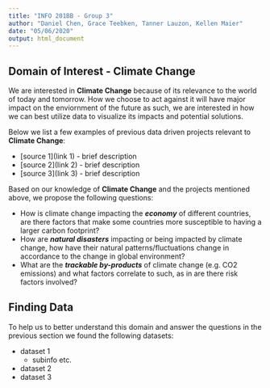 ```yaml
---
title: "INFO 201BB - Group 3"
author: "Daniel Chen, Grace Teebken, Tanner Lauzon, Kellen Maier"
date: "05/06/2020"
output: html_document
---
```


## Domain of Interest - **Climate Change**
We are interested in **Climate Change** because of its relevance to the world of today and tomorrow. How we choose to act against it will have major impact on the enviornment of the future as such, we are interested in how we can best utilize data to visualize its impacts and potential solutions.

Below we list a few examples of previous data driven projects relevant to **Climate Change**:

- [source 1](link 1) - brief description
- [source 2](link 2) - brief description
- [source 3](link 3) - brief description

Based on our knowledge of **Climate Change** and the projects mentioned above, we propose the following questions:

- How is climate change impacting the ***economy*** of different countries, are there factors that make some countries more susceptible to having a larger carbon footprint?
- How are ***natural disasters*** impacting or being impacted by climate change, how have their natural patterns/fluctuations change in accordance to the change in global environment?
- What are the ***trackable by-products*** of climate change (e.g. CO2 emissions) and what factors correlate to such, as in are there risk factors involved?

## Finding Data
To help us to better understand this domain and answer the questions in the previous section we found the following datasets:

- dataset 1
    - subinfo etc.
- dataset 2
- dataset 3




